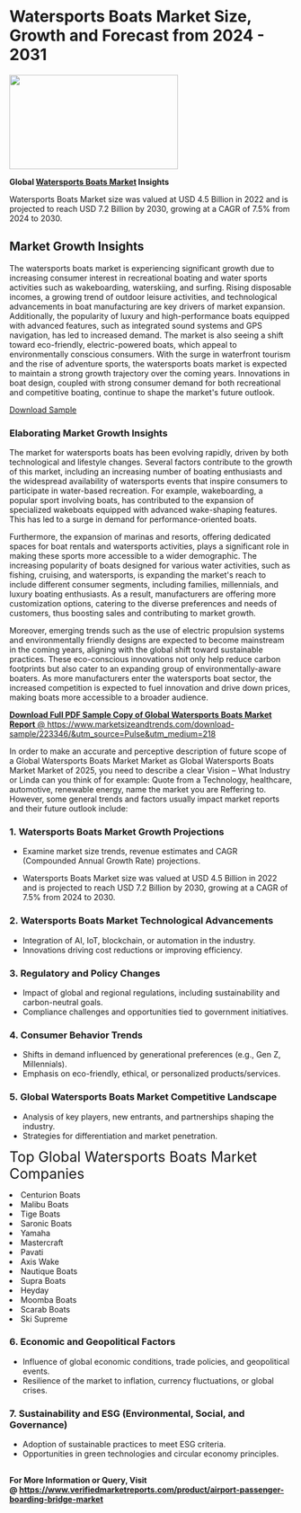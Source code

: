 <H1>Watersports Boats Market Size, Growth and Forecast from 2024 - 2031</H1><img class="aligncenter size-medium wp-image-584254" src="https://thirdeyenews.in/wp-content/uploads/2024/09/Global-Market-Research-300x168.jpeg" alt="" width="300" height="168" /><p><strong>Global&nbsp;<a href="https://www.marketsizeandtrends.com/download-sample/223346/&amp;utm_source=Pulse&amp;utm_medium=218">Watersports Boats Market</a> Insights</strong></p><p>Watersports Boats Market size was valued at USD 4.5 Billion in 2022 and is projected to reach USD 7.2 Billion by 2030, growing at a CAGR of 7.5% from 2024 to 2030.</p><p><h2>Market Growth Insights</h2> <p>The watersports boats market is experiencing significant growth due to increasing consumer interest in recreational boating and water sports activities such as wakeboarding, waterskiing, and surfing. Rising disposable incomes, a growing trend of outdoor leisure activities, and technological advancements in boat manufacturing are key drivers of market expansion. Additionally, the popularity of luxury and high-performance boats equipped with advanced features, such as integrated sound systems and GPS navigation, has led to increased demand. The market is also seeing a shift toward eco-friendly, electric-powered boats, which appeal to environmentally conscious consumers. With the surge in waterfront tourism and the rise of adventure sports, the watersports boats market is expected to maintain a strong growth trajectory over the coming years. Innovations in boat design, coupled with strong consumer demand for both recreational and competitive boating, continue to shape the market's future outlook.</p> <p><a href="download_sample_link">Download Sample</a></p> <h3>Elaborating Market Growth Insights</h3> <p>The market for watersports boats has been evolving rapidly, driven by both technological and lifestyle changes. Several factors contribute to the growth of this market, including an increasing number of boating enthusiasts and the widespread availability of watersports events that inspire consumers to participate in water-based recreation. For example, wakeboarding, a popular sport involving boats, has contributed to the expansion of specialized wakeboats equipped with advanced wake-shaping features. This has led to a surge in demand for performance-oriented boats.</p> <p>Furthermore, the expansion of marinas and resorts, offering dedicated spaces for boat rentals and watersports activities, plays a significant role in making these sports more accessible to a wider demographic. The increasing popularity of boats designed for various water activities, such as fishing, cruising, and watersports, is expanding the market's reach to include different consumer segments, including families, millennials, and luxury boating enthusiasts. As a result, manufacturers are offering more customization options, catering to the diverse preferences and needs of customers, thus boosting sales and contributing to market growth.</p> <p>Moreover, emerging trends such as the use of electric propulsion systems and environmentally friendly designs are expected to become mainstream in the coming years, aligning with the global shift toward sustainable practices. These eco-conscious innovations not only help reduce carbon footprints but also cater to an expanding group of environmentally-aware boaters. As more manufacturers enter the watersports boat sector, the increased competition is expected to fuel innovation and drive down prices, making boats more accessible to a broader audience.</p> <p><a href="get_more_link"></p><p><span class=""><strong>Download Full PDF Sample Copy of Global Watersports Boats Market Report</strong> @ <a href="https://www.marketsizeandtrends.com/download-sample/223346/&amp;utm_source=Pulse&amp;utm_medium=218" target="_blank">https://www.marketsizeandtrends.com/download-sample/223346/&amp;utm_source=Pulse&amp;utm_medium=218</a></span></p><p>In order to make an accurate and perceptive description of future scope of a Global&nbsp;Watersports Boats Market Market as Global&nbsp;Watersports Boats Market Market of 2025, you need to describe a clear Vision &ndash; What Industry or Linda can you think of for example: Quote from a Technology, healthcare, automotive, renewable energy, name the market you are Reffering to. However, some general trends and factors usually impact market reports and their future outlook include:</p><h3>1.&nbsp;<strong>Watersports Boats Market Growth Projections</strong></h3><ul><li>Examine market size trends, revenue estimates and CAGR (Compounded Annual Growth Rate) projections.</li><li><p>Watersports Boats Market size was valued at USD 4.5 Billion in 2022 and is projected to reach USD 7.2 Billion by 2030, growing at a CAGR of 7.5% from 2024 to 2030.</p></li></ul><h3>2.&nbsp;<strong>Watersports Boats Market Technological Advancements</strong></h3><ul><li>Integration of AI, IoT, blockchain, or automation in the industry.</li><li>Innovations driving cost reductions or improving efficiency.</li></ul><h3>3.&nbsp;<strong>Regulatory and Policy Changes</strong></h3><ul><li>Impact of global and regional regulations, including sustainability and carbon-neutral goals.</li><li>Compliance challenges and opportunities tied to government initiatives.</li></ul><h3>4.&nbsp;<strong>Consumer Behavior Trends</strong></h3><ul><li>Shifts in demand influenced by generational preferences (e.g., Gen Z, Millennials).</li><li>Emphasis on eco-friendly, ethical, or personalized products/services.</li></ul><h3>5.&nbsp;<strong>Global Watersports Boats Market Competitive Landscape</strong></h3><ul><li>Analysis of key players, new entrants, and partnerships shaping the industry.</li><li>Strategies for differentiation and market penetration.</li></ul><p data-pm-slice="1 1 []"><span style="color: inherit; font-family: inherit; font-size: 25px;">Top Global Watersports Boats Market Companies</span></p><div class="" data-test-id=""><p><li>Centurion Boats</li><li> Malibu Boats</li><li> Tige Boats</li><li> Saronic Boats</li><li> Yamaha</li><li> Mastercraft</li><li> Pavati</li><li> Axis Wake</li><li> Nautique Boats</li><li> Supra Boats</li><li> Heyday</li><li> Moomba Boats</li><li> Scarab Boats</li><li> Ski Supreme</li></p></div><h3>6.&nbsp;<strong>Economic and Geopolitical Factors</strong></h3><ul><li>Influence of global economic conditions, trade policies, and geopolitical events.</li><li>Resilience of the market to inflation, currency fluctuations, or global crises.</li></ul><h3>7.&nbsp;<strong>Sustainability and ESG (Environmental, Social, and Governance)</strong></h3><ul><li>Adoption of sustainable practices to meet ESG criteria.</li><li>Opportunities in green technologies and circular economy principles.</li></ul><h2><strong style="font-size: 14px;">For More Information or Query, Visit @&nbsp;</strong><a style="background-color: #ffffff; font-size: 14px;" href="https://www.marketsizeandtrends.com/report/watersports-boats-market/" target="_blank">https://www.verifiedmarketreports.com/product/airport-passenger-boarding-bridge-market</a></h2>
